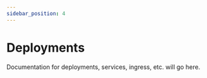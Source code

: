 ```yaml
---
sidebar_position: 4
---
```


# Deployments

Documentation for deployments, services, ingress, etc. will go here.
